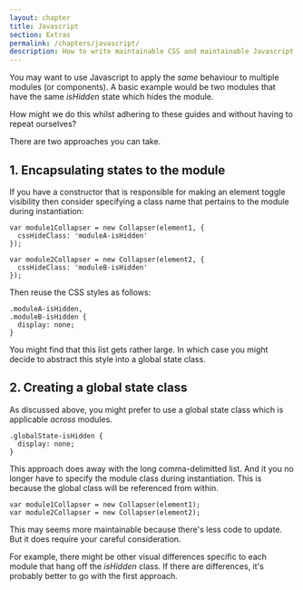 ```yaml
---
layout: chapter
title: Javascript
section: Extras
permalink: /chapters/javascript/
description: How to write maintainable CSS and maintainable Javascript at the same time.
---
```


You may want to use Javascript to apply the *same* behaviour to multiple modules (or components). A basic example would be two modules that have the same *isHidden* state which hides the module.

How might we do this whilst adhering to these guides and without having to repeat ourselves?

There are two approaches you can take.

## 1. Encapsulating states to the module

If you have a constructor that is responsible for making an element toggle visibility then consider specifying a class name that pertains to the module during instantiation:

	var module1Collapser = new Collapser(element1, {
	  cssHideClass: 'moduleA-isHidden'
	});

	var module2Collapser = new Collapser(element2, {
	  cssHideClass: 'moduleB-isHidden'
	});

Then reuse the CSS styles as follows:

	.moduleA-isHidden,
	.moduleB-isHidden {
      display: none;
	}

You might find that this list gets rather large. In which case you might decide to abstract this style into a global state class.

## 2. Creating a global state class

As discussed above, you might prefer to use a global state class which is applicable *across* modules.

	.globalState-isHidden {
      display: none;
	}

This approach does away with the long comma-delimitted list. And it you no longer have to specify the module class during instantiation. This is because the global class will be referenced from within.

	var module1Collapser = new Collapser(element1);
	var module2Collapser = new Collapser(element2);

This may seems more maintainable because there's less code to update. But it does require your careful consideration.

For example, there might be other visual differences specific to each module that hang off the *isHidden* class. If there are differences, it's probably better to go with the first approach.

<!-- display: flex vs display: block -->